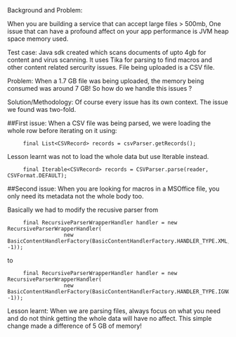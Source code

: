 Background and Problem:

When you are building a service that can accept large files > 500mb, One issue that can have a profound affect on your app performance is JVM heap space memory used.

Test case:
Java sdk created which scans documents of upto 4gb for content and virus scanning. It uses Tika for parsing to find macros and other content related sercurity issues.
File being uploaded is a CSV file.

Problem:
When a 1.7 GB file was being uploaded, the memory being consumed was around 7 GB! So how do we handle this issues ?

Solution/Methodology:
Of course every issue has its own context. The issue we found was two-fold.

##First issue:
When a CSV file was being parsed, we were loading the whole row before iterating on it using: 

         final List<CSVRecord> records = csvParser.getRecords();
  
Lesson learnt was not to load the whole data but use Iterable instead.

         final Iterable<CSVRecord> records = CSVParser.parse(reader, CSVFormat.DEFAULT);

##Second issue:
When you are looking for macros in a MSOffice file, you only need its metadata not the whole body too.

Basically we had to modify the recusive parser from

         final RecursiveParserWrapperHandler handler = new RecursiveParserWrapperHandler( 
                      new BasicContentHandlerFactory(BasicContentHandlerFactory.HANDLER_TYPE.XML, -1)); 
            
to

         final RecursiveParserWrapperHandler handler = new RecursiveParserWrapperHandler( 
                      new BasicContentHandlerFactory(BasicContentHandlerFactory.HANDLER_TYPE.IGNORE, -1)); 
                      
Lesson learnt: When we are parsing files, always focus on what you need and do not think getting the whole data will have no affect. This simple change made a difference of 5 GB of memory!

